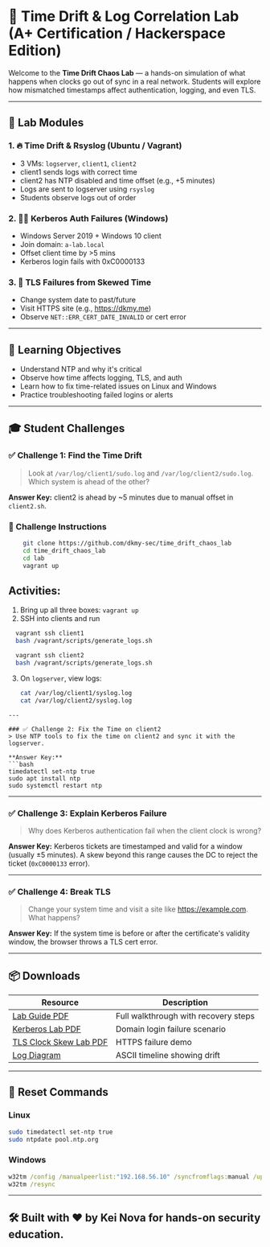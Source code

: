 
# 🧠 Time Drift & Log Correlation Lab (A+ Certification / Hackerspace Edition)

Welcome to the **Time Drift Chaos Lab** — a hands-on simulation of what happens when clocks go out of sync in a real network. Students will explore how mismatched timestamps affect authentication, logging, and even TLS.

---

## 🧪 Lab Modules

### 1. 🔥 Time Drift & Rsyslog (Ubuntu / Vagrant)
- 3 VMs: `logserver`, `client1`, `client2`
- client1 sends logs with correct time
- client2 has NTP disabled and time offset (e.g., +5 minutes)
- Logs are sent to logserver using `rsyslog`
- Students observe logs out of order

### 2. 🧑‍💻 Kerberos Auth Failures (Windows)
- Windows Server 2019 + Windows 10 client
- Join domain: `a-lab.local`
- Offset client time by >5 mins
- Kerberos login fails with 0xC0000133

### 3. 🔐 TLS Failures from Skewed Time
- Change system date to past/future
- Visit HTTPS site (e.g., https://dkmy.me)
- Observe `NET::ERR_CERT_DATE_INVALID` or cert error

---

## 🎯 Learning Objectives

- Understand NTP and why it's critical
- Observe how time affects logging, TLS, and auth
- Learn how to fix time-related issues on Linux and Windows
- Practice troubleshooting failed logins or alerts

---

## 🎓 Student Challenges

### ✅ Challenge 1: Find the Time Drift
> Look at `/var/log/client1/sudo.log` and `/var/log/client2/sudo.log`. Which system is ahead of the other?

**Answer Key:** client2 is ahead by ~5 minutes due to manual offset in `client2.sh`.


### 💾 Challenge Instructions
```bash
    git clone https://github.com/dkmy-sec/time_drift_chaos_lab
    cd time_drift_chaos_lab
    cd lab
    vagrant up
```

## Activities:
1. Bring up all three boxes: `vagrant up`
2. SSH into clients and run 
```bash
  vagrant ssh client1
  bash /vagrant/scripts/generate_logs.sh

  vagrant ssh client2
  bash /vagrant/scripts/generate_logs.sh
```
3. On `logserver`, view logs:
   ```bash
   cat /var/log/client1/syslog.log
   cat /var/log/client2/syslog.log
```
---

### ✅ Challenge 2: Fix the Time on client2
> Use NTP tools to fix the time on client2 and sync it with the logserver.

**Answer Key:**
```bash
timedatectl set-ntp true
sudo apt install ntp
sudo systemctl restart ntp
```

---

### ✅ Challenge 3: Explain Kerberos Failure
> Why does Kerberos authentication fail when the client clock is wrong?

**Answer Key:**
Kerberos tickets are timestamped and valid for a window (usually ±5 minutes). A skew beyond this range causes the DC to reject the ticket (`0xC0000133` error).

---

### ✅ Challenge 4: Break TLS
> Change your system time and visit a site like https://example.com. What happens?

**Answer Key:**
If the system time is before or after the certificate's validity window, the browser throws a TLS cert error.

---

## 📦 Downloads

| Resource                                              | Description |
|-------------------------------------------------------|-------------|
| [Lab Guide PDF](docs/time_drift_lab_guide.pdf)        | Full walkthrough with recovery steps |
| [Kerberos Lab PDF](docs/kerberos_time_drift_lab.pdf)  | Domain login failure scenario |
| [TLS Clock Skew Lab PDF](docs/tls_clock_skew_lab.pdf) | HTTPS failure demo |
| [Log Diagram](docs/log_correlation_diagram.pdf)       | ASCII timeline showing drift |

---

## 🔁 Reset Commands

### Linux
```bash
sudo timedatectl set-ntp true
sudo ntpdate pool.ntp.org
```

### Windows
```cmd
w32tm /config /manualpeerlist:"192.168.56.10" /syncfromflags:manual /update
w32tm /resync
```

---

## 🛠️ Built with ❤️ by Kei Nova for hands-on security education.
